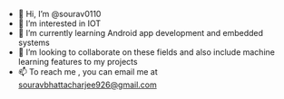 - 👋 Hi, I’m @sourav0110
- 👀 I’m interested in IOT
- 🌱 I’m currently learning Android app development and embedded systems
- 💞️ I’m looking to collaborate on these fields and  also include machine learning features to my projects 
- 📫 To reach me , you can email me at souravbhattacharjee926@gmail.com

<!---
sourav0110/sourav0110 is a ✨ special ✨ repository because its `README.md` (this file) appears on your GitHub profile.
You can click the Preview link to take a look at your changes.
--->
